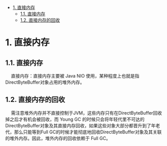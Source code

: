 

<!-- TOC -->

- [1. 直接内存](#1-直接内存)
    - [1.1. 直接内存](#11-直接内存)
    - [1.2. 直接内存的回收](#12-直接内存的回收)

<!-- /TOC -->


# 1. 直接内存  
<!-- 

https://blog.csdn.net/Ethan_199402/article/details/110431404
-->

## 1.1. 直接内存  
&emsp; 直接内存：直接内存主要被 Java NIO 使用，某种程度上也就是指DirectByteBuffer对象占用的堆外内存。  


## 1.2. 直接内存的回收
&emsp; 需注意堆外内存并不直接控制于JVM，这些内存只有在DirectByteBuffer回收掉之后才有机会被回收，而 Young GC 的时候只会将年轻代里不可达的DirectByteBuffer对象及其直接内存回收，如果这些对象大部分都晋升到了年老代，那么只能等到Full GC的时候才能彻底地回收DirectByteBuffer对象及其关联的堆外内存。因此，堆外内存的回收依赖于 Full GC。  

